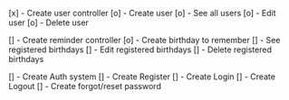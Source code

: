 [x] - Create user controller
    [o] - Create user
    [o] - See all users
    [o] - Edit user
    [o] - Delete user

[] - Create reminder controller
    [o] - Create birthday to remember
    [] - See registered birthdays
    [] - Edit registered birthdays
    [] - Delete registered birthdays

[] - Create Auth system
    [] - Create Register
    [] - Create Login
    [] - Create Logout
    [] - Create forgot/reset password